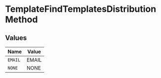 # TemplateFindTemplatesDistributionMethod


## Values

| Name    | Value   |
| ------- | ------- |
| `EMAIL` | EMAIL   |
| `NONE`  | NONE    |